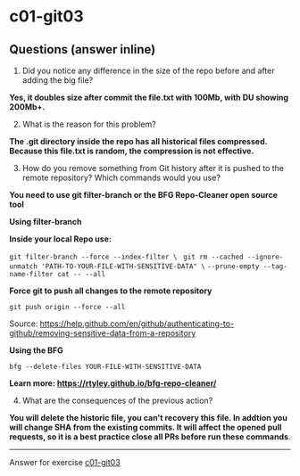 # c01-git03

## Questions (answer inline)

1. Did you notice any difference in the size of the repo before and after adding the big file?

**Yes, it doubles size after commit the file.txt with 100Mb, with DU showing 200Mb+.**

2. What is the reason for this problem?

**The .git directory inside the repo has all historical files compressed. Because this file.txt is random, the compression is not effective.**

3. How do you remove something from Git history after it is pushed to the remote repository? Which commands would you use? 

**You need to use git filter-branch or the BFG Repo-Cleaner open source tool**

**Using filter-branch**

**Inside your local Repo use:**

`git filter-branch --force --index-filter \`
 ` git rm --cached --ignore-unmatch 'PATH-TO-YOUR-FILE-WITH-SENSITIVE-DATA" \`
  `--prune-empty --tag-name-filter cat -- --all`

**Force git to push all changes to the remote repository**

`git push origin --force --all`

Source: https://help.github.com/en/github/authenticating-to-github/removing-sensitive-data-from-a-repository

**Using the BFG**

`bfg --delete-files YOUR-FILE-WITH-SENSITIVE-DATA`

**Learn more: https://rtyley.github.io/bfg-repo-cleaner/**




4. What are the consequences of the previous action?

**You will delete the historic file, you can't recovery this file. In addtion you will change SHA from the existing commits. It will affect the opened pull requests, so it is a best practice close all PRs before run these commands**.


***
Answer for exercise [c01-git03](https://github.com/devopsacademyau/academy/blob/23cc1dfa31e85651e3cdc1b0ef38da21518841ba/classes/01class/exercises/c01-git03/README.md)
